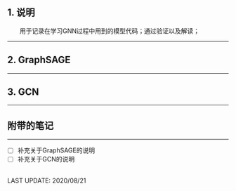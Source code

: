 ## 1. 说明

&emsp;&emsp;用于记录在学习GNN过程中用到的模型代码；通过验证以及解读；


---

## 2. GraphSAGE

---

## 3. GCN

---

## 附带的笔记

---

- [ ] 补充关于GraphSAGE的说明
- [ ] 补充关于GCN的说明

<br>
LAST UPDATE: 2020/08/21
